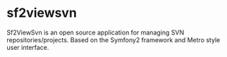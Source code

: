sf2viewsvn
==========

Sf2ViewSvn is an open source application for managing SVN repositories/projects. Based on the Symfony2 framework and Metro style user interface.